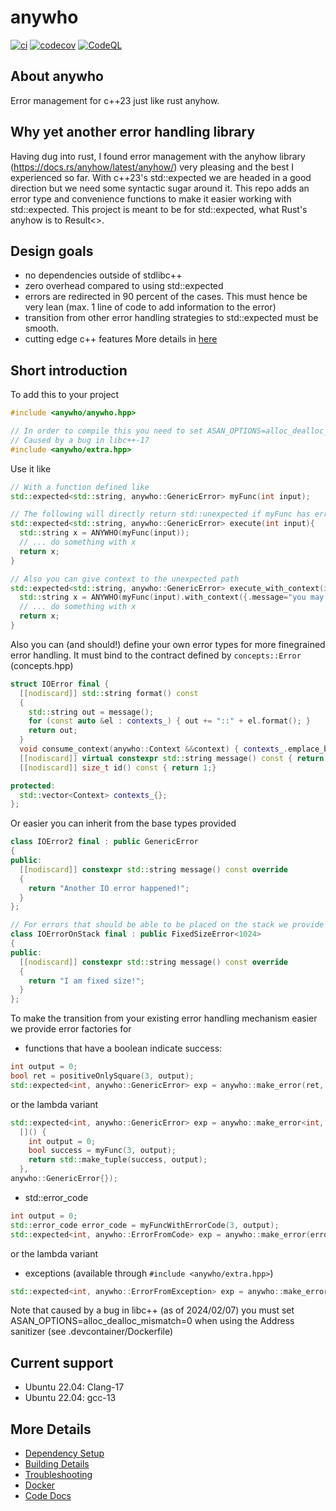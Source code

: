 # anywho

[![ci](https://github.com/johannes-graeter/anywho/actions/workflows/ci.yml/badge.svg)](https://github.com/johannes-graeter/anywho/actions/workflows/ci.yml)
[![codecov](https://codecov.io/gh/johannes-graeter/anywho/branch/main/graph/badge.svg)](https://codecov.io/gh/johannes-graeter/anywho)
[![CodeQL](https://github.com/johannes-graeter/anywho/actions/workflows/codeql-analysis.yml/badge.svg)](https://github.com/johannes-graeter/anywho/actions/workflows/codeql-analysis.yml)

## About anywho
Error management for c++23 just like rust anyhow.

## Why yet another error handling library
Having dug into rust, I found error management with the anyhow library (https://docs.rs/anyhow/latest/anyhow/) very pleasing and the best I experienced so far.
With c++23's std::expected we are headed in a good direction but we need some syntactic sugar around it.
This repo adds an error type and convenience functions to make it easier working with std::expected.
This project is meant to be for std::expected, what Rust's anyhow is to Result<>.

## Design goals
* no dependencies outside of stdlibc++
* zero overhead compared to using std::expected
* errors are redirected in 90 percent of the cases. This must hence be very lean (max. 1 line of code to add information to the error)
* transition from other error handling strategies to std::expected must be smooth.
* cutting edge c++ features
More details in [here](design.md)

## Short introduction
To add this to your project
```cpp
#include <anywho/anywho.hpp>

// In order to compile this you need to set ASAN_OPTIONS=alloc_dealloc_mismatch=0
// Caused by a bug in libc++-17
#include <anywho/extra.hpp>
```

Use it like

```cpp
// With a function defined like
std::expected<std::string, anywho::GenericError> myFunc(int input);

// The following will directly return std::unexpected if myFunc has error.
std::expected<std::string, anywho::GenericError> execute(int input){
  std::string x = ANYWHO(myFunc(input)); 	
  // ... do something with x 
  return x; 
}

// Also you can give context to the unexpected path
std::expected<std::string, anywho::GenericError> execute_with_context(int input){
  std::string x = ANYWHO(myFunc(input).with_context({.message="you may not pass!", .file=__FILE__, .line=__LINE__})); 
  // ... do something with x 
  return x; 
}
```

Also you can (and should!) define your own error types for more finegrained error handling. It must bind to the contract defined by `concepts::Error` (concepts.hpp)
```cpp
struct IOError final {
  [[nodiscard]] std::string format() const
  {
    std::string out = message();
    for (const auto &el : contexts_) { out += "::" + el.format(); }  
    return out;
  }  
  void consume_context(anywho::Context &&context) { contexts_.emplace_back(std::move(context)); }
  [[nodiscard]] virtual constexpr std::string message() const { return "IOError"; }
  [[nodiscard]] size_t id() const { return 1;}

protected:
  std::vector<Context> contexts_{};
};
```
Or easier you can inherit from the base types provided
```cpp
class IOError2 final : public GenericError
{
public:
  [[nodiscard]] constexpr std::string message() const override
  {
    return "Another IO error happened!";
  }
};
```

```cpp
// For errors that should be able to be placed on the stack we provide FixedSizeError
class IOErrorOnStack final : public FixedSizeError<1024>
{
public:
  [[nodiscard]] constexpr std::string message() const override
  {
    return "I am fixed size!";
  }
};
```

To make the transition from your existing error handling mechanism easier we provide error factories for
* functions that have a boolean indicate success:
```cpp
int output = 0;
bool ret = positiveOnlySquare(3, output);
std::expected<int, anywho::GenericError> exp = anywho::make_error(ret, output, anywho::GenericError{});
```
or the lambda variant
```cpp
std::expected<int, anywho::GenericError> exp = anywho::make_error<int, anywho::GenericError>(
  []() {
    int output = 0;
    bool success = myFunc(3, output);
    return std::make_tuple(success, output);
  },
anywho::GenericError{});
```
* std::error_code
```cpp
int output = 0;
std::error_code error_code = myFuncWithErrorCode(3, output);
std::expected<int, anywho::ErrorFromCode> exp = anywho::make_error(error_code, output);
```
or the lambda variant
* exceptions (available through `#include <anywho/extra.hpp>`)
```cpp
std::expected<int, anywho::ErrorFromException> exp = anywho::make_error_from_throwable<int, std::runtime_error>([var]() { return myOtherFunc(var); });
```
Note that caused by a bug in libc++ (as of 2024/02/07) you must set ASAN_OPTIONS=alloc_dealloc_mismatch=0 when using the Address sanitizer (see .devcontainer/Dockerfile)


## Current support
* Ubuntu 22.04: Clang-17
* Ubuntu 22.04: gcc-13

## More Details

 * [Dependency Setup](README_dependencies.md)
 * [Building Details](README_building.md)
 * [Troubleshooting](README_troubleshooting.md)
 * [Docker](README_docker.md)
 * [Code Docs](https://johannes-graeter.github.io/anywho/index.html)
